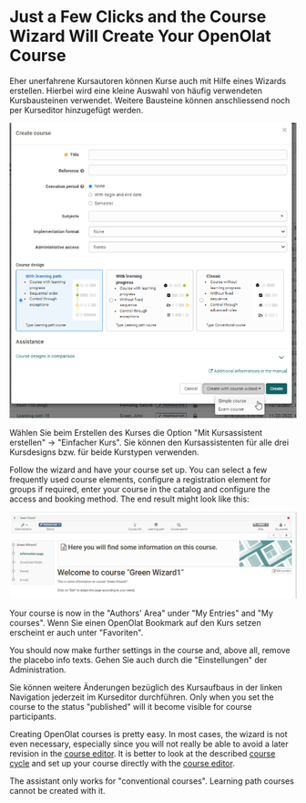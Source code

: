 # Just a Few Clicks and the Course Wizard Will Create Your OpenOlat Course

Eher unerfahrene Kursautoren können Kurse auch mit Hilfe eines Wizards
erstellen. Hierbei wird eine kleine Auswahl von häufig verwendeten
Kursbausteinen verwendet. Weitere Bausteine können anschliessend noch per
Kurseditor hinzugefügt werden.

![Kurs mit Assistenten erstellen](assets/Kursassistent_erstellen_en.png) 

Wählen Sie beim Erstellen des Kurses die Option "Mit Kursassistent erstellen" -> "Einfacher Kurs". Sie können den Kursassistenten für alle drei Kursdesigns bzw. für beide Kurstypen verwenden. 

Follow the wizard and have your course set up. You can select a few frequently used course elements, configure a registration element for groups
if required, enter your course in the catalog and configure the access and
booking method. The end result might look like this:

![Ein mit dem Wizard erstellter Kurs](assets/Wizard-Kurs_en.png)


Your course is now in the "Authors' Area" under "My Entries" and "My courses". Wenn Sie einen OpenOlat Bookmark auf den Kurs setzen erscheint er auch unter "Favoriten". 

You should now
make further settings in the course and, above all, remove the placebo info
texts. Gehen Sie auch durch die "Einstellungen" der Administration. 

Sie können weitere Änderungen bezüglich des Kursaufbaus in der linken Navigation jederzeit im Kurseditor durchführen. 
Only when you set the course to the status "published" will it become visible for course
participants.

Creating OpenOlat courses is pretty easy. In most cases, the wizard is not
even necessary, especially since you will not really be able to avoid a later
revision in the [course editor](../learningresources/General_Configuration_of_Course_Elements.md). It is better to look at the described [course cycle](../learningresources/General_Information.md) and set up your course directly with the [course editor](In_Five_Steps_to_Your_Course_With_the_Course_Editor.md).

The assistant only works for "conventional courses". Learning path courses
cannot be created with it.

